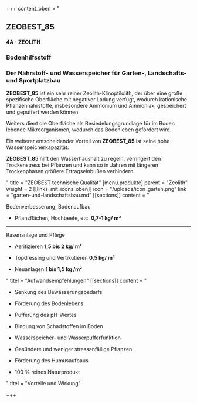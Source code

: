 +++
content_oben = "<h2>ZEOBEST_85</h2><h4>4A - ZEOLITH</h4><h3>Bodenhilfsstoff</h3><h3>Der Nährstoff- und Wasserspeicher für Garten-, Landschafts- und Sportplatzbau</h3><p><strong>ZEOBEST_85</strong> ist ein sehr reiner Zeolith-Klinoptilolith, der über eine große spezifische Oberfläche mit negativer Ladung verfügt, wodurch kationische Pflanzennährstoffe, insbesondere Ammonium und Ammoniak, gespeichert und gepuffert werden können.</p><p>Weiters dient die Oberfläche als Besiedelungsgrundlage für im Boden lebende Mikroorganismen, wodurch das Bodenleben gefördert wird. </p><p>Ein weiterer entscheidender Vorteil von<strong> ZEOBEST_85</strong> ist seine hohe Wasserspeicherkapazität.</p><p><strong>ZEOBEST_85</strong> hilft den Wasserhaushalt zu regeln, verringert den Trockenstress bei Pflanzen und kann so in Jahren mit längeren Trockenphasen größere Ertragseinbußen verhindern.</p>"
title = "ZEOBEST technische Qualität"
[menu.produkte]
parent = "Zeolith"
weight = 2
[[links_mit_icons_oben]]
icon = "/uploads/icon_garten.png"
link = "garten-und-landschaftsbau.md"
[[sections]]
content = "<p>Bodenverbesserung, Bodenaufbau</p><ul><li><p>Pflanzflächen, Hochbeete, etc.                       <strong> 0,7-1 kg/ m²</strong></p></li></ul><hr><p>Rasenanlage und Pflege</p><ul><li><p>Aerifizieren                                  <strong>               1,5 bis 2 kg/ m²</strong></p></li></ul><ul><li><p>Topdressing und Vertikutieren                              <strong>  0,5 kg/ m²</strong></p></li></ul><ul><li><p>Neuanlagen                                                  <strong> 1 bis 1,5 kg /m²</strong></p></li></ul>"
titel = "Aufwandsempfehlungen"
[[sections]]
content = "<ul><li><p>Senkung des Bewässerungsbedarfs</p></li><li><p>Förderung des Bodenlebens</p></li><li><p>Pufferung des pH-Wertes</p></li><li><p>Bindung von Schadstoffen im Boden</p></li><li><p>Wasserspeicher- und Wasserpufferfunktion</p></li><li><p>Gesündere und weniger stressanfällige Pflanzen</p></li><li><p>Förderung des Humusaufbaus</p></li><li><p>100 % reines Naturprodukt</p></li></ul>"
titel = "Vorteile und Wirkung"

+++
